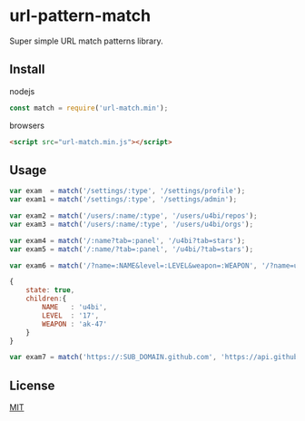 # url-pattern-match

Super simple URL match patterns library.

## Install

nodejs

```javascript
const match = require('url-match.min');
```

browsers

```html
<script src="url-match.min.js"></script>
```

## Usage

```javascript
var exam  = match('/settings/:type', '/settings/profile');
var exam1 = match('/settings/:type', '/settings/admin');

var exam2 = match('/users/:name/:type', '/users/u4bi/repos');
var exam3 = match('/users/:name/:type', '/users/u4bi/orgs');

var exam4 = match('/:name?tab=:panel', '/u4bi?tab=stars');
var exam5 = match('/:name/?tab=:panel', '/u4bi/?tab=stars');

var exam6 = match('/?name=:NAME&level=:LEVEL&weapon=:WEAPON', '/?name=u4bi&level=17&weapon=ak-47');

{
    state: true,
    children:{ 
        NAME   : 'u4bi', 
        LEVEL  : '17', 
        WEAPON : 'ak-47'
    }
}

var exam7 = match('https://:SUB_DOMAIN.github.com', 'https://api.github.com');
```

## License
[MIT](LICENSE)